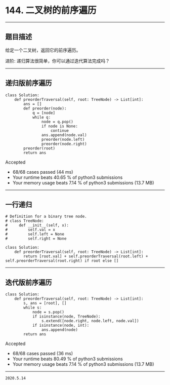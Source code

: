 # 144. 二叉树的前序遍历

---

## 题目描述

给定一个二叉树，返回它的前序遍历。

进阶: 递归算法很简单，你可以通过迭代算法完成吗？

---

## 递归版前序遍历

```python3
class Solution:
    def preorderTraversal(self, root: TreeNode) -> List[int]:
        ans = []
        def preorder(node):
            q = [node]
            while q:
                node = q.pop()
                if node is None:
                    continue
                ans.append(node.val)
                preorder(node.left)
                preorder(node.right)
        preorder(root)
        return ans
```

Accepted

- 68/68 cases passed (44 ms)
- Your runtime beats 40.65 % of python3 submissions
- Your memory usage beats 7.14 % of python3 submissions (13.7 MB)

---

## 一行递归

```python3
# Definition for a binary tree node.
# class TreeNode:
#     def __init__(self, x):
#         self.val = x
#         self.left = None
#         self.right = None

class Solution:
    def preorderTraversal(self, root: TreeNode) -> List[int]:
        return [root.val] + self.preorderTraversal(root.left) + self.preorderTraversal(root.right) if root else []
```

---

## 迭代版前序遍历

```python3
class Solution:
    def preorderTraversal(self, root: TreeNode) -> List[int]:
        s, ans = [root], []
        while s:
            node = s.pop()
            if isinstance(node, TreeNode):
                s.extend([node.right, node.left, node.val])
            if isinstance(node, int):
                ans.append(node)
        return ans
```

Accepted

- 68/68 cases passed (36 ms)
- Your runtime beats 80.49 % of python3 submissions
- Your memory usage beats 7.14 % of python3 submissions (13.7 MB)

---

`2020.5.14`

